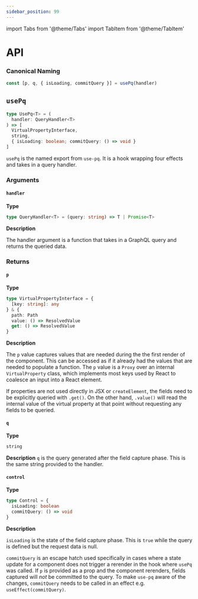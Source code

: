 ```yaml
---
sidebar_position: 99
---
```


import Tabs from '@theme/Tabs'
import TabItem from '@theme/TabItem'

# API

### Canonical Naming

```ts
const [p, q, { isLoading, commitQuery }] = usePq(handler)
```

## `usePq`

```ts
type UsePq<T> = (
  handler: QueryHandler<T>
) => [
  VirtualPropertyInterface,
  string,
  { isLoading: boolean; commitQuery: () => void }
]
```

`usePq` is the named export from `use-pq`. It is a hook wrapping four effects and takes in a query handler.

### Arguments

#### `handler`

**Type**

```ts
type QueryHandler<T> = (query: string) => T | Promise<T>
```

**Description**

The handler argument is a function that takes in a GraphQL query and returns the queried data.

### Returns

#### `p`

**Type**

```ts
type VirtualPropertyInterface = {
  [key: string]: any
} & {
  path: Path
  value: () => ResolvedValue
  get: () => ResolvedValue
}
```

**Description**

The `p` value captures values that are needed during the the first render of the component. This can be accessed as if it already had the values that are needed to populate a function. The `p` value is a `Proxy` over an internal `VirtualProperty` class, which implements most keys used by React to coalesce an input into a React element.

If properties are not used directly in JSX or `createElement`, the fields need to be explicitly queried with `.get()`. On the other hand, `.value()` will read the internal value of the virtual property at that point without requesting any fields to be queried.

#### `q`

**Type**

```ts
string
```

**Description**
`q` is the query generated after the field capture phase. This is the same string provided to the handler.

#### `control`

**Type**

```ts
type Control = {
  isLoading: boolean
  commitQuery: () => void
}
```

**Description**

`isLoading` is the state of the field capture phase. This is `true` while the query is defined but the request data is null.

`commitQuery` is an escape hatch used specifically in cases where a state update for a component does not trigger a rerender in the hook where `usePq` was called. If `p` is provided as a prop and the component rerenders, fields captured will _not_ be committed to the query. To make `use-pq` aware of the changes, `commitQuery` needs to be called in an effect e.g. `useEffect(commitQuery)`.

